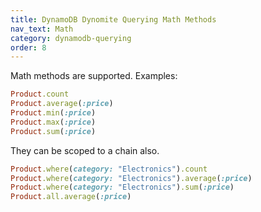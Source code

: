 ```yaml
---
title: DynamoDB Dynomite Querying Math Methods
nav_text: Math
category: dynamodb-querying
order: 8
---
```


Math methods are supported. Examples:

```ruby
Product.count
Product.average(:price)
Product.min(:price)
Product.max(:price)
Product.sum(:price)
```

They can be scoped to a chain also.

```ruby
Product.where(category: "Electronics").count
Product.where(category: "Electronics").average(:price)
Product.where(category: "Electronics").sum(:price)
Product.all.average(:price)
```
